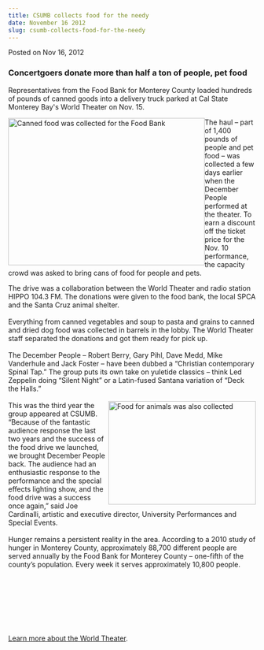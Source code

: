 ```yaml
---
title: CSUMB collects food for the needy
date: November 16 2012
slug: csumb-collects-food-for-the-needy
---
```


 



<span class="date">Posted on Nov 16, 2012    </span>
<h3>Concertgoers donate more than half a ton of people, pet
food</h3>
<p>Representatives from the Food Bank for Monterey County loaded
hundreds of pounds of canned goods into a delivery truck parked at
Cal State Monterey Bay&apos;s World Theater on Nov. 15.</p>
<p><img alt="Canned food was collected for the Food Bank" src="https://news.csumb.edu/sites/default/files/65/attachments/news/images/cans_for_food_drive_small.jpg" style="float:left; width:400px; height:299px">The haul &#x2013; part of
1,400 pounds of people and pet food &#x2013; was collected a few days
earlier when the December People performed at the theater. To earn
a discount off the ticket price for the Nov. 10 performance, the
capacity crowd was asked to bring cans of food for people and
pets.</img></p>
<p>The drive was a collaboration between the World Theater and
radio station HIPPO 104.3 FM. The donations were given to the food
bank, the local SPCA and the Santa Cruz animal shelter.<br>
<br>
Everything from canned vegetables and soup to pasta and grains to
canned and dried dog food was collected in barrels in the lobby.
The World Theater staff separated the donations and got them ready
for pick up.<br>
<br>
The December People &#x2013; Robert Berry, Gary Pihl, Dave Medd, Mike
Vanderhule and Jack Foster &#x2013; have been dubbed a &#x201C;Christian
contemporary Spinal Tap.&#x201D; The group puts its own take on yuletide
classics &#x2013; think Led Zeppelin doing &#x201C;Silent Night&#x201D; or a Latin-fused
Santana variation of &#x201C;Deck the Halls.&#x201D;<br>
<br>
<img alt="Food for animals was also collected" src="https://news.csumb.edu/sites/default/files/65/attachments/news/images/dog_food_small.jpg" style="float:right; width:300px; height:210px">This was the third
year the group appeared at CSUMB. &#x201C;Because of the fantastic
audience response the last two years and the success of the food
drive we launched, we brought December People back. The audience
had an enthusiastic response to the performance and the special
effects lighting show, and the food drive was a success once
again,&#x201D; said Joe Cardinalli, artistic and executive director,
University Performances and Special Events.<br>
<br>
Hunger remains a persistent reality in the area. According to a
2010 study of hunger in Monterey County, approximately 88,700
different people are served annually by the Food Bank for Monterey
County &#x2013; one-fifth of the county&#x2019;s population. Every week it serves
approximately 10,800 people.</br></br></img></br></br></br></br></br></br></p>
<p><a href="https://csumb.edu/worldtheater" rel="nofollow">Learn
more about the World Theater</a>.</p>





```
